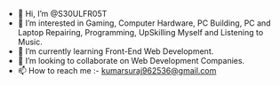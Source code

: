 - 👋 Hi, I’m @S30ULFR05T
- 👀 I’m interested in Gaming, Computer Hardware, PC Building, PC and Laptop Repairing, Programming, UpSkilling Myself and Listening to Music.
- 🌱 I’m currently learning Front-End Web Development.
- 💞️ I’m looking to collaborate on Web Development Companies.
- 📫 How to reach me :- kumarsuraj962536@gmail.com

<!---
S30ULFR05T/S30ULFR05T is a ✨ special ✨ repository because its `README.md` (this file) appears on your GitHub profile.
You can click the Preview link to take a look at your changes.
--->
